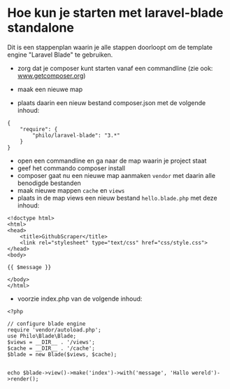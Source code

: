 # Hoe kun je starten met laravel-blade standalone
Dit is een stappenplan waarin je alle stappen doorloopt om de template engine "Laravel Blade" te gebruiken.

- zorg dat je composer kunt starten vanaf een commandline  (zie ook: www.getcomposer.org)

- maak een nieuwe map
- plaats daarin een nieuw bestand composer.json met de volgende inhoud:
```
{
    "require": {
        "philo/laravel-blade": "3.*"
    }
}
```
- open een commandline en ga naar de map waarin je project staat
- geef het commando composer install
- composer gaat nu een nieuwe map aanmaken `vendor` met daarin alle benodigde bestanden
- maak nieuwe mappen `cache` en `views`
- plaats in de map views een nieuw bestand `hello.blade.php` met deze inhoud:
```
<!doctype html>
<html>
<head>
    <title>GithubScraper</title>
    <link rel="stylesheet" type="text/css" href="css/style.css">
</head>
<body>

{{ $message }}

</body>
</html>
```
- voorzie index.php van de volgende inhoud:
```
<?php

// configure blade engine
require 'vendor/autoload.php';
use Philo\Blade\Blade;
$views = __DIR__ . '/views';		
$cache = __DIR__ . '/cache';		
$blade = new Blade($views, $cache);


echo $blade->view()->make('index')->with('message', 'Hallo wereld')->render();
```

